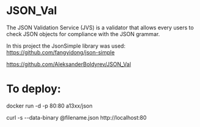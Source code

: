 # JSON_Val

The JSON Validation Service (JVS) is a validator that allows every users to check JSON objects for compliance with the JSON grammar.

In this project the JsonSimple library was used: https://github.com/fangyidong/json-simple

https://github.com/AleksanderBoldyrev/JSON_Val

# To deploy:
docker run -d -p 80:80 a13xx/json

curl -s --data-binary @filename.json http://localhost:80
